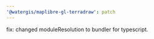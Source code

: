 ```yaml
---
'@watergis/maplibre-gl-terradraw': patch
---
```


fix: changed moduleResolution to bundler for typescript.
